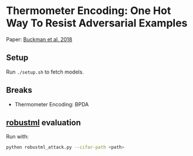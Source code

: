 # Thermometer Encoding: One Hot Way To Resist Adversarial Examples

Paper: [Buckman et al. 2018](https://openreview.net/forum?id=S18Su--CW)

## Setup

Run `./setup.sh` to fetch models.

## Breaks

* Thermometer Encoding: BPDA

## [robustml] evaluation

Run with:

```bash
python robustml_attack.py --cifar-path <path>
````

[robustml]: https://github.com/robust-ml/robustml
